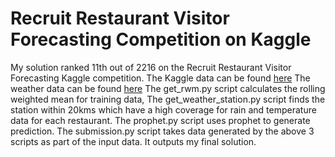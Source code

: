 # Recruit Restaurant Visitor Forecasting Competition on Kaggle
My solution ranked 11th out of 2216 on the Recruit Restaurant Visitor Forecasting Kaggle competition. 
The Kaggle data can be found [here](https://www.kaggle.com/c/recruit-restaurant-visitor-forecasting/data)
The weather data can be found [here](https://www.kaggle.com/huntermcgushion/rrv-weather-data)
The get\_rwm.py script calculates the rolling weighted mean for training data,
The get\_weather\_station.py script finds the station within 20kms which have a high coverage for rain and temperature data for each restaurant.
The prophet.py script uses prophet to generate prediction.
The submission.py script takes data generated by the above 3 scripts as part of the input data. It outputs my final solution.
